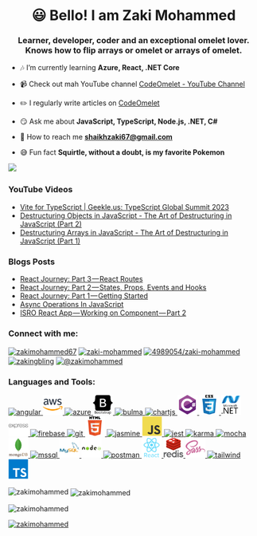 <h1 align="center">😃 Bello! I am Zaki Mohammed</h1>
<h3 align="center">Learner, developer, coder and an exceptional omelet lover. Knows how to flip arrays or omelet or arrays of omelet.</h3>

- 🎶 I’m currently learning **Azure, React, .NET Core**

- 📹 Check out mah YouTube channel [CodeOmelet - YouTube Channel](https://www.youtube.com/channel/UCK6qSa7lAJtYGrQX8Y-bD1w)

- ✏️ I regularly write articles on [CodeOmelet](https://codeomelet.com/)

- 😏 Ask me about **JavaScript, TypeScript, Node.js, .NET, C#**

- 🏃 How to reach me **shaikhzaki67@gmail.com**

- 😅 Fun fact **Squirtle, without a doubt, is my favorite Pokemon**


![](https://komarev.com/ghpvc/?username=ZakiMohammed&color=yellow&style=flat-square)

### YouTube Videos
<!-- YOUTUBE-VIDEO-LIST:START -->
- [Vite for TypeScript | Geekle.us: TypeScript Global Summit 2023](https://www.youtube.com/watch?v=UaunZ2Gm2W0)
- [Destructuring Objects in JavaScript - The Art of Destructuring in JavaScript &lpar;Part 2&rpar;](https://www.youtube.com/watch?v=I1CFLpZi-u4)
- [Destructuring Arrays in JavaScript - The Art of Destructuring in JavaScript &lpar;Part 1&rpar;](https://www.youtube.com/watch?v=7wJ3Jp-AXGs)
<!-- YOUTUBE-VIDEO-LIST:END -->

### Blogs Posts
<!-- BLOG-POST-LIST:START -->
- [React Journey: Part 3 — React Routes](https://zakimohammed.medium.com/react-journey-part-3-react-routes-36cb3f1bea6f?source=rss-1a77cd27c34b------2)
- [React Journey: Part 2 — States, Props, Events and Hooks](https://zakimohammed.medium.com/react-journey-part-2-states-props-events-and-hooks-de7e96431e71?source=rss-1a77cd27c34b------2)
- [React Journey: Part 1 — Getting Started](https://zakimohammed.medium.com/react-journey-part-1-getting-started-e1ae4c3d6ee3?source=rss-1a77cd27c34b------2)
- [Async Operations In JavaScript](https://zakimohammed.medium.com/async-operations-in-javascript-52520dc13562?source=rss-1a77cd27c34b------2)
- [ISRO React App — Working on Component — Part 2](https://zakimohammed.medium.com/isro-react-app-working-on-component-part-2-652eef864a13?source=rss-1a77cd27c34b------2)
<!-- BLOG-POST-LIST:END -->

<h3 align="left">Connect with me:</h3>
<p align="left">
<a href="https://twitter.com/zakimohammed67" target="blank"><img align="center" src="https://raw.githubusercontent.com/rahuldkjain/github-profile-readme-generator/master/src/images/icons/Social/twitter.svg" alt="zakimohammed67" height="30" width="40" /></a>
<a href="https://linkedin.com/in/zaki-mohammed" target="blank"><img align="center" src="https://raw.githubusercontent.com/rahuldkjain/github-profile-readme-generator/master/src/images/icons/Social/linked-in-alt.svg" alt="zaki-mohammed" height="30" width="40" /></a>
<a href="https://stackoverflow.com/users/4989054/zaki-mohammed" target="blank"><img align="center" src="https://raw.githubusercontent.com/rahuldkjain/github-profile-readme-generator/master/src/images/icons/Social/stack-overflow.svg" alt="4989054/zaki-mohammed" height="30" width="40" /></a>
<a href="https://instagram.com/zakingbling" target="blank"><img align="center" src="https://raw.githubusercontent.com/rahuldkjain/github-profile-readme-generator/master/src/images/icons/Social/instagram.svg" alt="zakingbling" height="30" width="40" /></a>
<a href="https://medium.com/@zakimohammed" target="blank"><img align="center" src="https://raw.githubusercontent.com/rahuldkjain/github-profile-readme-generator/master/src/images/icons/Social/medium.svg" alt="@zakimohammed" height="30" width="40" /></a>
</p>

<h3 align="left">Languages and Tools:</h3>
<p align="left"> <a href="https://angular.io" target="_blank" rel="noreferrer"> <img src="https://angular.io/assets/images/logos/angular/angular.svg" alt="angular" width="40" height="40"/> </a> <a href="https://aws.amazon.com" target="_blank" rel="noreferrer"> <img src="https://raw.githubusercontent.com/devicons/devicon/master/icons/amazonwebservices/amazonwebservices-original-wordmark.svg" alt="aws" width="40" height="40"/> </a> <a href="https://azure.microsoft.com/en-in/" target="_blank" rel="noreferrer"> <img src="https://www.vectorlogo.zone/logos/microsoft_azure/microsoft_azure-icon.svg" alt="azure" width="40" height="40"/> </a> <a href="https://getbootstrap.com" target="_blank" rel="noreferrer"> <img src="https://raw.githubusercontent.com/devicons/devicon/master/icons/bootstrap/bootstrap-plain-wordmark.svg" alt="bootstrap" width="40" height="40"/> </a> <a href="https://bulma.io/" target="_blank" rel="noreferrer"> <img src="https://raw.githubusercontent.com/gilbarbara/logos/804dc257b59e144eaca5bc6ffd16949752c6f789/logos/bulma.svg" alt="bulma" width="40" height="40"/> </a> <a href="https://www.chartjs.org" target="_blank" rel="noreferrer"> <img src="https://www.chartjs.org/media/logo-title.svg" alt="chartjs" width="40" height="40"/> </a> <a href="https://www.w3schools.com/cs/" target="_blank" rel="noreferrer"> <img src="https://raw.githubusercontent.com/devicons/devicon/master/icons/csharp/csharp-original.svg" alt="csharp" width="40" height="40"/> </a> <a href="https://www.w3schools.com/css/" target="_blank" rel="noreferrer"> <img src="https://raw.githubusercontent.com/devicons/devicon/master/icons/css3/css3-original-wordmark.svg" alt="css3" width="40" height="40"/> </a> <a href="https://dotnet.microsoft.com/" target="_blank" rel="noreferrer"> <img src="https://raw.githubusercontent.com/devicons/devicon/master/icons/dot-net/dot-net-original-wordmark.svg" alt="dotnet" width="40" height="40"/> </a> <a href="https://expressjs.com" target="_blank" rel="noreferrer"> <img src="https://raw.githubusercontent.com/devicons/devicon/master/icons/express/express-original-wordmark.svg" alt="express" width="40" height="40"/> </a> <a href="https://firebase.google.com/" target="_blank" rel="noreferrer"> <img src="https://www.vectorlogo.zone/logos/firebase/firebase-icon.svg" alt="firebase" width="40" height="40"/> </a> <a href="https://git-scm.com/" target="_blank" rel="noreferrer"> <img src="https://www.vectorlogo.zone/logos/git-scm/git-scm-icon.svg" alt="git" width="40" height="40"/> </a> <a href="https://www.w3.org/html/" target="_blank" rel="noreferrer"> <img src="https://raw.githubusercontent.com/devicons/devicon/master/icons/html5/html5-original-wordmark.svg" alt="html5" width="40" height="40"/> </a> <a href="https://jasmine.github.io/" target="_blank" rel="noreferrer"> <img src="https://www.vectorlogo.zone/logos/jasmine/jasmine-icon.svg" alt="jasmine" width="40" height="40"/> </a> <a href="https://developer.mozilla.org/en-US/docs/Web/JavaScript" target="_blank" rel="noreferrer"> <img src="https://raw.githubusercontent.com/devicons/devicon/master/icons/javascript/javascript-original.svg" alt="javascript" width="40" height="40"/> </a> <a href="https://jestjs.io" target="_blank" rel="noreferrer"> <img src="https://www.vectorlogo.zone/logos/jestjsio/jestjsio-icon.svg" alt="jest" width="40" height="40"/> </a> <a href="https://karma-runner.github.io/latest/index.html" target="_blank" rel="noreferrer"> <img src="https://raw.githubusercontent.com/detain/svg-logos/780f25886640cef088af994181646db2f6b1a3f8/svg/karma.svg" alt="karma" width="40" height="40"/> </a> <a href="https://mochajs.org" target="_blank" rel="noreferrer"> <img src="https://www.vectorlogo.zone/logos/mochajs/mochajs-icon.svg" alt="mocha" width="40" height="40"/> </a> <a href="https://www.mongodb.com/" target="_blank" rel="noreferrer"> <img src="https://raw.githubusercontent.com/devicons/devicon/master/icons/mongodb/mongodb-original-wordmark.svg" alt="mongodb" width="40" height="40"/> </a> <a href="https://www.microsoft.com/en-us/sql-server" target="_blank" rel="noreferrer"> <img src="https://www.svgrepo.com/show/303229/microsoft-sql-server-logo.svg" alt="mssql" width="40" height="40"/> </a> <a href="https://www.mysql.com/" target="_blank" rel="noreferrer"> <img src="https://raw.githubusercontent.com/devicons/devicon/master/icons/mysql/mysql-original-wordmark.svg" alt="mysql" width="40" height="40"/> </a> <a href="https://nodejs.org" target="_blank" rel="noreferrer"> <img src="https://raw.githubusercontent.com/devicons/devicon/master/icons/nodejs/nodejs-original-wordmark.svg" alt="nodejs" width="40" height="40"/> </a> <a href="https://postman.com" target="_blank" rel="noreferrer"> <img src="https://www.vectorlogo.zone/logos/getpostman/getpostman-icon.svg" alt="postman" width="40" height="40"/> </a> <a href="https://reactjs.org/" target="_blank" rel="noreferrer"> <img src="https://raw.githubusercontent.com/devicons/devicon/master/icons/react/react-original-wordmark.svg" alt="react" width="40" height="40"/> </a> <a href="https://redis.io" target="_blank" rel="noreferrer"> <img src="https://raw.githubusercontent.com/devicons/devicon/master/icons/redis/redis-original-wordmark.svg" alt="redis" width="40" height="40"/> </a> <a href="https://sass-lang.com" target="_blank" rel="noreferrer"> <img src="https://raw.githubusercontent.com/devicons/devicon/master/icons/sass/sass-original.svg" alt="sass" width="40" height="40"/> </a> <a href="https://tailwindcss.com/" target="_blank" rel="noreferrer"> <img src="https://www.vectorlogo.zone/logos/tailwindcss/tailwindcss-icon.svg" alt="tailwind" width="40" height="40"/> </a> <a href="https://www.typescriptlang.org/" target="_blank" rel="noreferrer"> <img src="https://raw.githubusercontent.com/devicons/devicon/master/icons/typescript/typescript-original.svg" alt="typescript" width="40" height="40"/> </a> </p>

<p><img align="left" src="https://github-readme-stats.vercel.app/api/top-langs?username=zakimohammed&show_icons=true&locale=en&layout=compact" alt="zakimohammed" /></p>

<p>&nbsp;<img align="center" src="https://github-readme-stats.vercel.app/api?username=zakimohammed&show_icons=true&locale=en" alt="zakimohammed" /></p>

<p><img align="center" src="https://github-readme-streak-stats.herokuapp.com/?user=zakimohammed&" alt="zakimohammed" /></p>

<p align="left"> <a href="https://github.com/ryo-ma/github-profile-trophy"><img src="https://github-profile-trophy.vercel.app/?username=zakimohammed" alt="zakimohammed" /></a> </p>
